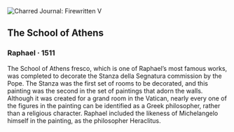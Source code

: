 <div class="artwork-of-the-day">
  <div class="container">
    <div class="img-wrapper">
      <img
        src="https://uploads6.wikiart.org/00475/images/raphael/1-xvkpn0qm3eiqpzivkggfea.jpg!Large.jpg"
        alt="Charred Journal: Firewritten V" />
    </div>
    <div class="artwork-detail">
      <div class="artwork-origin"> 
        <h2 class="artwork-name">The School of Athens</h2>
        <h3 class="artist">
          Raphael
                    ·  1511
        </h3>
      </div>
      <p class="description">
        <span class="artwork-description-text ng-binding" ng-bind-html="viewModel.ArtworkOfTheDay.Description | unsafe">The School of Athens fresco, which is one of Raphael’s most famous works, was completed to decorate the Stanza della Segnatura commission by the Pope. The Stanza was the first set of rooms to be decorated, and this painting was the second in the set of paintings that adorn the walls. Although it was created for a grand room in the Vatican, nearly every one of the figures in the painting can be identified as a Greek philosopher, rather than a religious character. Raphael included the likeness of Michelangelo himself in the painting, as the philosopher Heraclitus. </span>
                        <div class="text-shadow-container" ng-show="showShadow" style=""></div>
      </p>
    </div>
  </div>

</div>
